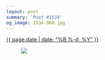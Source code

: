 ```yaml
---
layout: post
summary: 'Post #1534'
og_image: 1534-960.jpg
---
```


<p>
 <time>
  <a href="/1534">
   {{ page.date | date: "%B %-d, %Y" }}
  </a>
 </time>
 <a href="/1534">
  <figure data-taken="12/2/2021">
   <img sizes="(min-width: 700px) 50vw, calc(100vw - 2rem)" src="{{ site.assets_url }}/1534-480.jpg" srcset="{{ site.assets_url }}/1534-240.jpg 240w, {{ site.assets_url }}/1534-480.jpg 480w, {{ site.assets_url }}/1534-720.jpg 720w, {{ site.assets_url }}/1534-960.jpg 960w"/>
  </figure>
 </a>
</p>
